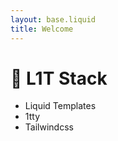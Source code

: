```yaml
---
layout: base.liquid
title: Welcome
---
```


<div class="prose prose-xl dark:text-warmGray-200">

# 🤯 L1T Stack

- Liquid Templates
- 1tty
- Tailwindcss

</div>
